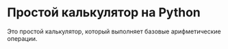 # Простой калькулятор на Python

Это простой калькулятор, который выполняет базовые арифметические операции.